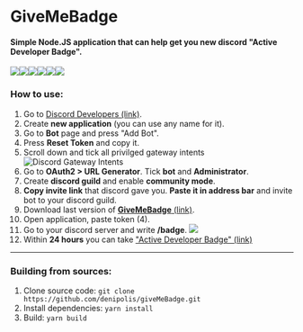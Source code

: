# GiveMeBadge
#### Simple Node.JS application that can help get you new discord "Active Developer Badge".
![](https://img.shields.io/badge/Discord-5865F2?style=for-the-badge&logo=discord&logoColor=white)![](	https://img.shields.io/badge/Node.js-339933?style=for-the-badge&logo=nodedotjs&logoColor=white)![](https://img.shields.io/badge/prettier-1A2C34?style=for-the-badge&logo=prettier&logoColor=F7BA3E)![](https://img.shields.io/badge/Linux-FCC624?style=for-the-badge&logo=linux&logoColor=black)![](https://img.shields.io/badge/Windows-0078D6?style=for-the-badge&logo=windows&logoColor=white)![](https://img.shields.io/badge/mac%20os-000000?style=for-the-badge&logo=apple&logoColor=white)

### How to use:
1. Go to [Discord Developers (link)](https://discord.com/developers/applications "Discord Developers (link)").
2. Create **new application** (you can use any name for it).
3. Go to **Bot** page and press "Add Bot".
4. Press **Reset Token** and copy it.
5. Scroll down and tick all privilged gateway intents
![Discord Gateway Intents](https://imgur.com/71MROqg.png "Discord Gateway Intents")
6. Go to **OAuth2 > URL Generator**. Tick **bot** and **Administrator**.
7. Create **discord guild** and enable **community mode**.
8. **Copy invite link** that discord gave you. **Paste it in address bar** and invite bot to your discord guild.
9. Download last version of [**GiveMeBadge** (link)](https://github.com/denipolis/giveMeBadge/releases/ "**GiveMeBadge** (link)").
10. Open application, paste token (4).
11. Go to your discord server and write **/badge**.
![](https://imgur.com/Fd5Avx8.png)
12. Within **24 hours** you can take ["Active Developer Badge" (link)](https://discord.com/developers/active-developer "Active Developer Badge")

------------


### Building from sources:
1. Clone source code: `git clone https://github.com/denipolis/giveMeBadge.git`
2. Install dependencies: `yarn install`
3. Build: `yarn build`
